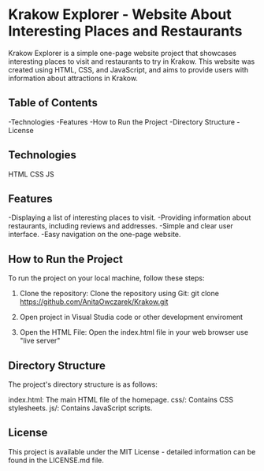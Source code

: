 # Krakow Explorer - Website About Interesting Places and Restaurants
Krakow Explorer is a simple one-page website project that showcases interesting places to visit and restaurants to try in Krakow. This website was created using HTML, CSS, and JavaScript, and aims to provide users with information about attractions in Krakow.

## Table of Contents
-Technologies
-Features
-How to Run the Project
-Directory Structure
-License

## Technologies
HTML
CSS
JS

## Features
-Displaying a list of interesting places to visit.
-Providing information about restaurants, including reviews and addresses.
-Simple and clear user interface.
-Easy navigation on the one-page website.

## How to Run the Project
To run the project on your local machine, follow these steps:

1. Clone the repository:
  Clone the repository using Git:
  git clone https://github.com/AnitaOwczarek/Krakow.git
2. Open project in Visual Studia code or other development enviroment
   
3. Open the HTML File:
  Open the index.html file in your web browser use "live server"

## Directory Structure
The project's directory structure is as follows:

index.html: The main HTML file of the homepage.
css/: Contains CSS stylesheets.
js/: Contains JavaScript scripts.

## License
This project is available under the MIT License - detailed information can be found in the LICENSE.md file.

